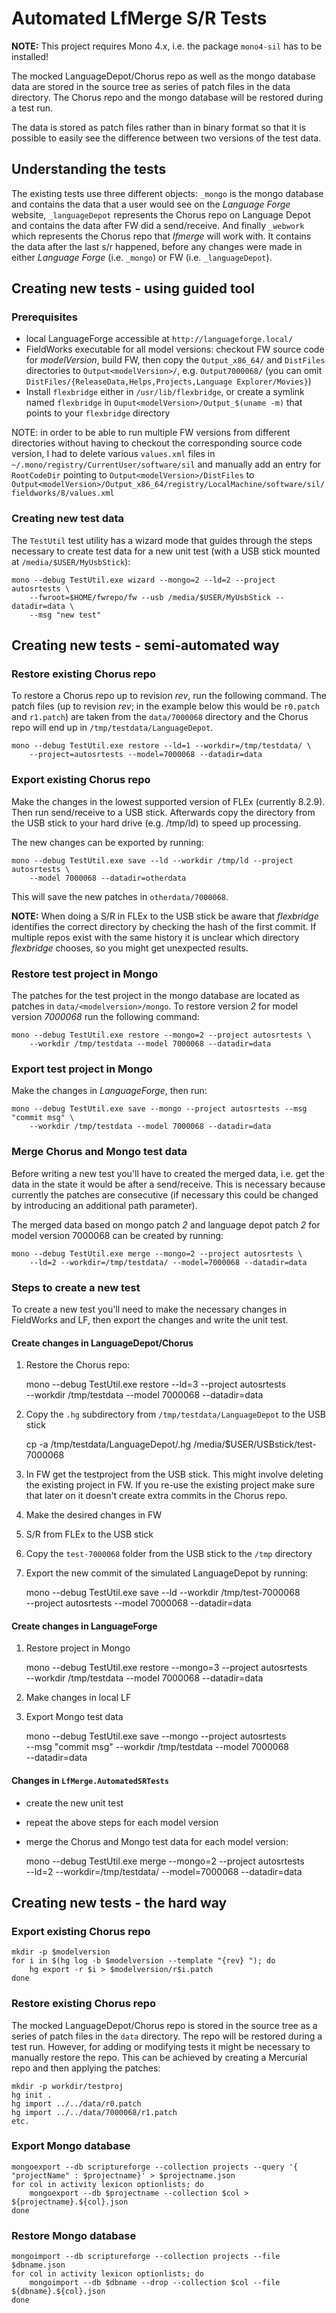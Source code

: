 # Automated LfMerge S/R Tests

**NOTE:** This project requires Mono 4.x, i.e. the package `mono4-sil` has to be installed!

The mocked LanguageDepot/Chorus repo as well as the mongo database data are stored
in the source tree as series of patch files in the data directory. The Chorus repo
and the mongo database will be restored during a test run.

The data is stored as patch files rather than in binary format so that it is
possible to easily see the difference between two versions of the test data.

## Understanding the tests

The existing tests use three different objects: `_mongo` is the mongo database and contains
the data that a user would see on the _Language Forge_ website, `_languageDepot` represents
the Chorus repo on Language Depot and contains the data after FW did a send/receive. And
finally `_webwork` which represents the Chorus repo that _lfmerge_ will work with. It contains
the data after the last s/r happened, before any changes were made in either _Language Forge_
(i.e. `_mongo`) or FW (i.e. `_languageDepot`).

## Creating new tests - using guided tool

### Prerequisites

- local LanguageForge accessible at `http://languageforge.local/`
- FieldWorks executable for all model versions: checkout FW source code for
  _modelVersion_, build FW, then copy the `Output_x86_64/` and `DistFiles`
  directories to `Output<modelVersion>/`, e.g. `Output7000068/` (you can omit
  `DistFiles/{ReleaseData,Helps,Projects,Language Explorer/Movies}`)
- Install `flexbridge` either in `/usr/lib/flexbridge`, or create a symlink
  named `flexbridge` in `Ouput<modelVersion>/Output_$(uname -m)` that points
  to your `flexbridge` directory

NOTE: in order to be able to run multiple FW versions from different directories
without having to checkout the corresponding source code version, I had to delete
various `values.xml` files in `~/.mono/registry/CurrentUser/software/sil` and
manually add an entry for `RootCodeDir` pointing to `Output<modelVersion>/DistFiles`
to `Output<modelVersion>/Output_x86_64/registry/LocalMachine/software/sil/fieldworks/8/values.xml`

### Creating new test data

The `TestUtil` test utility has a wizard mode that guides through the steps
necessary to create test data for a new unit test (with a USB stick mounted at
`/media/$USER/MyUsbStick`):

	mono --debug TestUtil.exe wizard --mongo=2 --ld=2 --project autosrtests \
		--fwroot=$HOME/fwrepo/fw --usb /media/$USER/MyUsbStick --datadir=data \
		--msg "new test"

## Creating new tests - semi-automated way

### Restore existing Chorus repo

To restore a Chorus repo up to revision _rev_, run the following command. The patch
files (up to revision _rev_; in the example below this would be `r0.patch` and `r1.patch`) are taken from the
`data/7000068` directory and the Chorus repo will end up in
`/tmp/testdata/LanguageDepot`.

	mono --debug TestUtil.exe restore --ld=1 --workdir=/tmp/testdata/ \
		--project=autosrtests --model=7000068 --datadir=data

### Export existing Chorus repo

Make the changes in the lowest supported version of FLEx (currently 8.2.9). Then
run send/receive to a USB stick. Afterwards copy the directory from the USB stick to
your hard drive (e.g. /tmp/ld) to speed up processing.

The new changes can be exported by running:

	mono --debug TestUtil.exe save --ld --workdir /tmp/ld --project autosrtests \
		--model 7000068 --datadir=otherdata

This will save the new patches in `otherdata/7000068`.

**NOTE:** When doing a S/R in FLEx to the USB stick be aware that _flexbridge_ identifies
the correct directory by checking the hash of the first commit. If multiple repos
exist with the same history it is unclear which directory _flexbridge_
chooses, so you might get unexpected results.

### Restore test project in Mongo

The patches for the test project in the mongo database are located as patches in
`data/<modelversion>/mongo`. To restore version _2_ for model version
_7000068_ run the following command:

	mono --debug TestUtil.exe restore --mongo=2 --project autosrtests \
		--workdir /tmp/testdata --model 7000068 --datadir=data

### Export test project in Mongo

Make the changes in _LanguageForge_, then run:

	mono --debug TestUtil.exe save --mongo --project autosrtests --msg "commit msg" \
		--workdir /tmp/testdata --model 7000068 --datadir=data

### Merge Chorus and Mongo test data

Before writing a new test you'll have to created the merged data, i.e. get the data
in the state it would be after a send/receive. This is necessary because currently
the patches are consecutive (if necessary this could be changed by introducing an
additional path parameter).

The merged data based on mongo patch _2_ and
language depot patch _2_ for model version 7000068 can be created by running:

	mono --debug TestUtil.exe merge --mongo=2 --project autosrtests \
		--ld=2 --workdir=/tmp/testdata/ --model=7000068 --datadir=data

### Steps to create a new test

To create a new test you'll need to make the necessary changes in FieldWorks
and LF, then export the changes and write the unit test.

#### Create changes in LanguageDepot/Chorus

1. Restore the Chorus repo:


	mono --debug TestUtil.exe restore --ld=3 --project autosrtests \
		--workdir /tmp/testdata --model 7000068 --datadir=data

2. Copy the `.hg` subdirectory from `/tmp/testdata/LanguageDepot` to the USB stick


	cp -a /tmp/testdata/LanguageDepot/.hg /media/$USER/USBstick/test-7000068

3. In FW get the testproject from the USB stick. This might involve deleting the
   existing project in FW. If you re-use the existing project make sure that later
   on it doesn't create extra commits in the Chorus repo.

4. Make the desired changes in FW

5. S/R from FLEx to the USB stick

6. Copy the `test-7000068` folder from the USB stick to the `/tmp` directory

7. Export the new commit of the simulated LanguageDepot by running:


	mono --debug TestUtil.exe save --ld --workdir /tmp/test-7000068 \
		--project autosrtests --model 7000068 --datadir=data

#### Create changes in LanguageForge

1. Restore project in Mongo


	mono --debug TestUtil.exe restore --mongo=3 --project autosrtests \
		--workdir /tmp/testdata --model 7000068 --datadir=data

2. Make changes in local LF

3. Export Mongo test data


	mono --debug TestUtil.exe save --mongo --project autosrtests \
		--msg "commit msg" --workdir /tmp/testdata --model 7000068 \
		--datadir=data

#### Changes in `LfMerge.AutomatedSRTests`

- create the new unit test
- repeat the above steps for each model version
- merge the Chorus and Mongo test data for each model version:


	mono --debug TestUtil.exe merge --mongo=2 --project autosrtests \
		--ld=2 --workdir=/tmp/testdata/ --model=7000068 --datadir=data

## Creating new tests - the hard way

### Export existing Chorus repo

	mkdir -p $modelversion
	for i in $(hg log -b $modelversion --template "{rev} "); do
		hg export -r $i > $modelversion/r$i.patch
	done

### Restore existing Chorus repo

The mocked LanguageDepot/Chorus repo is stored in the source tree as a series of
patch files in the `data` directory. The repo will be restored during a test run.
However, for adding or modifying tests it might be necessary to manually restore the
repo. This can be achieved by creating a Mercurial repo and then applying the patches:

	mkdir -p workdir/testproj
	hg init .
	hg import ../../data/r0.patch
	hg import ../../data/7000068/r1.patch
	etc.

### Export Mongo database

	mongoexport --db scriptureforge --collection projects --query '{ "projectName" : $projectname}' > $projectname.json
	for col in activity lexicon optionlists; do
		mongoexport --db $projectname --collection $col > ${projectname}.${col}.json
	done

### Restore Mongo database

	mongoimport --db scriptureforge --collection projects --file $dbname.json
	for col in activity lexicon optionlists; do
		mongoimport --db $dbname --drop --collection $col --file ${dbname}.${col}.json
	done
